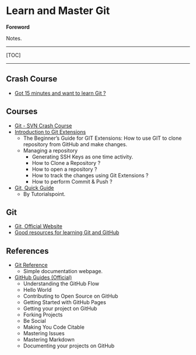 # Learn and Master Git

**Foreword**

Notes.

-----

[TOC]

-----

## Crash Course

- [Got 15 minutes and want to learn Git ?](https://try.github.io/levels/1/challenges/1)

## Courses

- [Git - SVN Crash Course](http://git.or.cz/course/svn.html)
- [Introduction to Git Extensions](https://bytescout.com/blog/beginner-guide-to-git-on-windows-using-git-extensions)
	- The Beginner’s Guide for GIT Extensions: How to use GIT to clone repository from GitHub and make changes.
	- Managing a repository
		- Generating SSH Keys as one time activity.
		- How to Clone a Repository ?
		- How to open a repository ?
		- How to track the changes using Git Extensions ?
		- How to perform Commit & Push ?
- [Git, Quick Guide](http://www.tutorialspoint.com/git/git_quick_guide.htm)
	- By Tutorialspoint.

## Git

- [Git, Official Website](https://git-scm.com/)
- [Good resources for learning Git and GitHub](https://help.github.com/articles/good-resources-for-learning-git-and-github/)

## References

- [Git Reference](http://gitref.org/)
	- Simple documentation webpage.
- [GitHub Guides (Official)](https://guides.github.com/)
	- Understanding the GitHub Flow
	- Hello World
	- Contributing to Open Source on GitHub
	- Getting Started with GitHub Pages
	- Getting your project on GitHub
	- Forking Projects
	- Be Social
	- Making You Code Citable
	- Mastering Issues
	- Mastering Markdown
	- Documenting your projects on GitHub